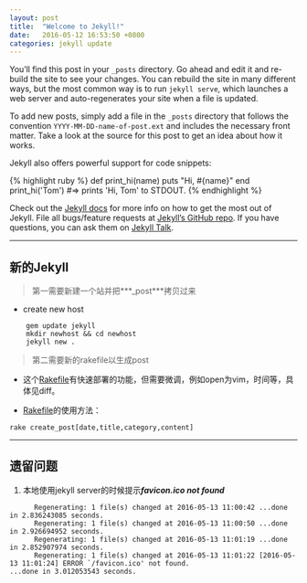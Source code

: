 ```yaml
---
layout: post
title:  "Welcome to Jekyll!"
date:   2016-05-12 16:53:50 +0800
categories: jekyll update
---
```

You’ll find this post in your `_posts` directory. Go ahead and edit it and re-build the site to see your changes. You can rebuild the site in many different ways, but the most common way is to run `jekyll serve`, which launches a web server and auto-regenerates your site when a file is updated.

To add new posts, simply add a file in the `_posts` directory that follows the convention `YYYY-MM-DD-name-of-post.ext` and includes the necessary front matter. Take a look at the source for this post to get an idea about how it works.

Jekyll also offers powerful support for code snippets:

{% highlight ruby %}
def print_hi(name)
  puts "Hi, #{name}"
end
print_hi('Tom')
#=> prints 'Hi, Tom' to STDOUT.
{% endhighlight %}

Check out the [Jekyll docs][jekyll-docs] for more info on how to get the most out of Jekyll. File all bugs/feature requests at [Jekyll’s GitHub repo][jekyll-gh]. If you have questions, you can ask them on [Jekyll Talk][jekyll-talk].

[jekyll-docs]: http://jekyllrb.com/docs/home
[jekyll-gh]:   https://github.com/jekyll/jekyll
[jekyll-talk]: https://talk.jekyllrb.com/

---

## 新的Jekyll

> 第一需要新建一个站并把***_post***拷贝过来

* create new host

```
    gem update jekyll
    mkdir newhost && cd newhost
    jekyll new .
```

> 第二需要新的rakefile以生成post

* 这个[Rakefile]有快速部署的功能，但需要微调，例如open为vim，时间等，具体见diff。

* [Rakefile]的使用方法：

```
rake create_post[date,title,category,content]
```

[Rakefile]: https://github.com/kingkongmok/jekyll-rakefile



---

## 遗留问题


1. 本地使用jekyll server的时候提示***favicon.ico not found***

```
      Regenerating: 1 file(s) changed at 2016-05-13 11:00:42 ...done in 2.836243085 seconds.
      Regenerating: 1 file(s) changed at 2016-05-13 11:00:50 ...done in 2.926694952 seconds.
      Regenerating: 1 file(s) changed at 2016-05-13 11:01:19 ...done in 2.852907974 seconds.
      Regenerating: 1 file(s) changed at 2016-05-13 11:01:22 [2016-05-13 11:01:24] ERROR `/favicon.ico' not found.
...done in 3.012053543 seconds.
```
